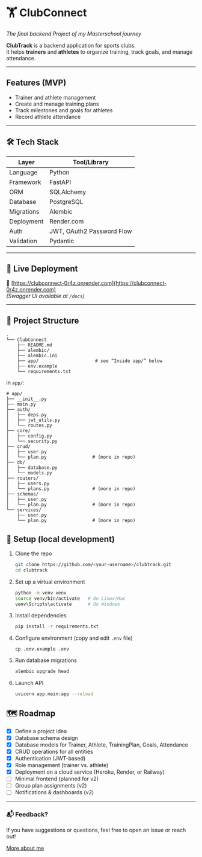 # 🏋️‍️ ClubConnect
_The final backend Project of my Masterschool journey_


**ClubTrack** is a backend application for sports clubs.  
It helps **trainers** and **athletes** to organize training, track goals, and manage attendance.

---

## Features (MVP)

- Trainer and athlete management
- Create and manage training plans
- Track milestones and goals for athletes
- Record athlete attendance

---

## 🛠 Tech Stack

|  **Layer**   | **Tool/Library**         |
|----------|----------------------|
| Language | Python               |
| Framework | FastAPI              |
| ORM      | SQLAlchemy           |
| Database | PostgreSQL           |
| Migrations | Alembic              |
| Deployment | Render.com           |
| Auth     | JWT, OAuth2 Password Flow |
| Validation | Pydantic             |


---
## 🔗 Live Deployment

🔹 [https://clubconnect-0r4z.onrender.com](https://clubconnect-0r4z.onrender.com)  
_(Swagger UI available at `/docs`)_

---

## 📂 Project Structure 

```
.
└── ClubConnect
    ├── README.md
    ├── alembic/
    ├── alembic.ini
    ├── app/                     # see “Inside app/” below
    ├── env.example                   
    └── requirements.txt   
```
in `app/`:
```
# app/
├── __init__.py
├── main.py
├── auth/
│   ├── deps.py
│   ├── jwt_utils.py
│   └── routes.py
├── core/
│   ├── config.py
│   └── security.py
├── crud/
│   ├── user.py
│   └── plan.py                 # (more in repo)
├── db/
│   ├── database.py
│   └── models.py
├── routers/
│   ├── users.py
│   └── plans.py                # (more in repo)
├── schemas/
│   ├── user.py
│   └── plan.py                 # (more in repo)
└── services/
    ├── user.py
    └── plan.py                 # (more in repo)
```

## 🔧 Setup (local development)

1. Clone the repo  
   ```bash
   git clone https://github.com/<your-username>/clubtrack.git
   cd clubtrack
   ```
2. Set up a virtual environment
   ```bash
   python -m venv venv
   source venv/bin/activate   # On Linux/Mac
   venv\Scripts\activate      # On Windows
   ```
3. Install dependencies
   ```bash
   pip install -r requirements.txt
   ```
4. Configure environment (copy and edit `.env` file)
   ```
   cp .env.example .env
   ```
5. Run database migrations
   ```bash
   alembic upgrade head
   ```

6. Launch API 
   ```bash
   uvicorn app.main:app --reload
   ```


## 🗺 Roadmap

- [x] Define a project idea
- [x] Database schema design
- [x] Database models for Trainer, Athlete, TrainingPlan, Goals, Attendance
- [x] CRUD operations for all entities
- [x] Authentication (JWT-based)
- [x] Role management (trainer vs. athlete)
- [x] Deployment on a cloud service (Heroku, Render, or Railway)
- [ ] Minimal frontend (planned for v2)
- [ ] Group plan assignments (v2)
- [ ] Notifications & dashboards (v2)

---
### 📬 Feedback?

If you have suggestions or questions, feel free to open an issue or reach out!

[More about me](https://github.com/tabeaerkelenz)
